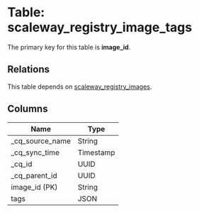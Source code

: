 # Table: scaleway_registry_image_tags

The primary key for this table is **image_id**.

## Relations

This table depends on [scaleway_registry_images](scaleway_registry_images.md).

## Columns

| Name          | Type          |
| ------------- | ------------- |
|_cq_source_name|String|
|_cq_sync_time|Timestamp|
|_cq_id|UUID|
|_cq_parent_id|UUID|
|image_id (PK)|String|
|tags|JSON|